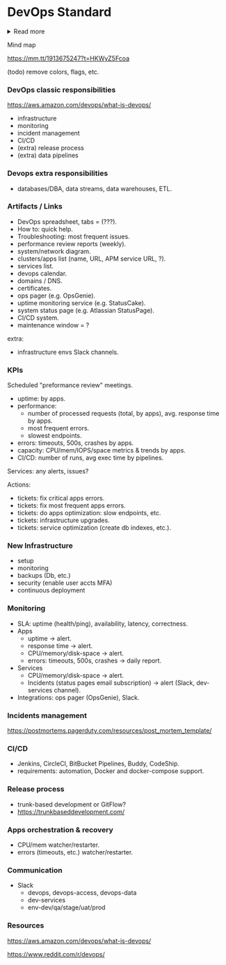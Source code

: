 # DevOps Standard

<details>
<summary>Read more</summary>

Bla bla bla bla bla bla bla bla bla bla bla bla bla bla bla bla bla bla bla bla bla bla bla
Bla bla bla bla bla bla bla bla bla bla bla bla bla bla bla bla bla bla bla bla bla bla bla
Bla bla bla bla bla bla bla bla bla bla bla bla bla bla bla bla bla bla bla bla bla bla bla
Bla bla bla bla bla bla bla bla bla bla bla bla bla bla bla bla bla bla bla bla bla bla bla
Bla bla bla bla bla bla bla bla bla bla bla bla bla bla bla bla bla bla bla bla bla bla bla
Bla bla bla bla bla bla bla bla bla bla bla bla bla bla bla bla bla bla bla bla bla bla bla
</details>

Mind map

https://mm.tt/1913675247?t=HKWyZ5Fcoa

(todo) remove colors, flags, etc.

### DevOps classic responsibilities

https://aws.amazon.com/devops/what-is-devops/

- infrastructure
- monitoring
- incident management
- CI/CD
- (extra) release process
- (extra) data pipelines

### Devops extra responsibilities

- databases/DBA, data streams, data warehouses, ETL.

### Artifacts / Links

- DevOps spreadsheet, tabs = (???).
- How to: quick help.
- Troubleshooting: most frequent issues.
- performance review reports (weekly).
- system/network diagram.
- clusters/apps list  (name, URL, APM service URL, ?).
- services list.
- devops calendar.
- domains / DNS.
- certificates.
- ops pager (e.g. OpsGenie).
- uptime monitoring service (e.g. StatusCake).
- system status page (e.g. Atlassian StatusPage).
- CI/CD system.
- maintenance window = ?

extra:
- infrastructure envs Slack channels.

### KPIs

Scheduled "preformance review" meetings.

- uptime: by apps.
- performance:
    - number of processed requests (total, by apps), avg. response time by apps.
    - most frequent errors.
    - slowest endpoints.
- errors: timeouts, 500s, crashes by apps.
- capacity: CPU/mem/IOPS/space metrics & trends by apps.
- CI/CD: number of runs, avg exec time by pipelines.

Services: any alerts, issues?

Actions:
- tickets: fix critical apps errors.
- tickets: fix most frequent apps errors.
- tickets: do apps optimization: slow endpoints, etc.
- tickets: infrastructure upgrades.
- tickets: service optimization (create db indexes, etc.).

### New Infrastructure

- setup
- monitoring
- backups (Db, etc.)
- security (enable user accts MFA)
- continuous deployment

### Monitoring

- SLA: uptime (health/ping), availability, latency, correctness.
- Apps
    - uptime -> alert.
    - response time -> alert.
    - CPU/memory/disk-space -> alert.
    - errors: timeouts, 500s, crashes -> daily report.
- Services
    - CPU/memory/disk-space -> alert.
    - Incidents (status pages email subscription) -> alert (Slack, dev-services channel).
- Integrations: ops pager (OpsGenie), Slack.

### Incidents management

https://postmortems.pagerduty.com/resources/post_mortem_template/

### CI/CD

- Jenkins, CircleCI, BitBucket Pipelines, Buddy, CodeShip.
- requirements: automation, Docker and docker-compose support.

### Release process

- trunk-based development or GitFlow?
- https://trunkbaseddevelopment.com/

### Apps orchestration & recovery

- CPU/mem watcher/restarter.
- errors (timeouts, etc.) watcher/restarter.

### Communication

- Slack
    - devops, devops-access, devops-data
    - dev-services
    - env-dev/qa/stage/uat/prod

### Resources

https://aws.amazon.com/devops/what-is-devops/

https://www.reddit.com/r/devops/

